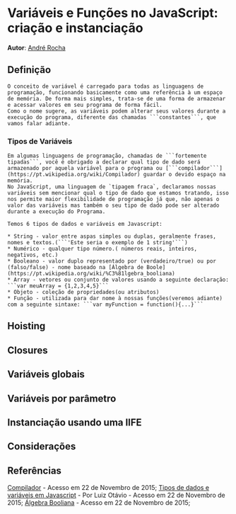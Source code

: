 # Variáveis e Funções no JavaScript: criação e instanciação
**Autor**: [André Rocha](https://github.com/andrecgro)

## Definição

    O conceito de variável é carregado para todas as linguagens de programação, funcionando basicamente como uma referência à um espaço de memória. De forma mais simples, trata-se de uma forma de armazenar e acessar valores em seu programa de forma fácil.
    Como o nome sugere, as variáveis podem alterar seus valores durante a execução do programa, diferente das chamadas ```constantes```, que vamos falar adiante.

### Tipos de Variáveis

    Em algumas linguagens de programação, chamadas de ```fortemente tipadas```, você é obrigado a declarar qual tipo de dado será armazenado por aquela variável para o programa ou [```compilador```](https://pt.wikipedia.org/wiki/Compilador) guardar o devido espaço na memória.
    No JavaScript, uma linguagem de `tipagem fraca`, declaramos nossas variáveis sem mencionar qual o tipo de dado que estamos tratando, isso nos permite maior flexibilidade de programação já que, não apenas o valor das variáveis mas também o seu tipo de dado pode ser alterado durante a execução do Programa.

    Temos 6 tipos de dados e variáveis em Javascript:
    
    * String - valor entre aspas simples ou duplas, geralmente frases, nomes e textos.(```'Este seria o exemplo de 1 string'```)
    * Numérico - qualquer tipo número.( números reais, inteiros, negativos, etc.)
    * Booleano - valor duplo representado por (verdadeiro/true) ou por (falso/false) - nome baseado na [Álgebra de Boole](https://pt.wikipedia.org/wiki/%C3%81lgebra_booliana)
    * Array - vetores ou conjunto de valores usando a seguinte declaração: ```var meuArray = {1,2,3,4,5}```
    * Objeto - coleção de propriedades(ou atributos)
    * Função - utilizada para dar nome à nossas funções(veremos adiante) com a seguinte sintaxe: ```var myFunction = function(){...}```


## Hoisting
## Closures
## Variáveis globais
## Variáveis por parâmetro
## Instanciação usando uma IIFE
## Considerações

## Referências
[Compilador](https://pt.wikipedia.org/wiki/Compilador) - Acesso em 22 de Novembro de 2015;
[Tipos de dados e variáveis em Javascript](https://www.todoespacoonline.com/w/2014/04/variaveis-em-javascript/) - Por Luiz Otávio - Acesso em 22 de Novembro de 2015;
[Álgebra Booliana](https://pt.wikipedia.org/wiki/%C3%81lgebra_booliana) - Acesso em 22 de Novembro de 2015;

